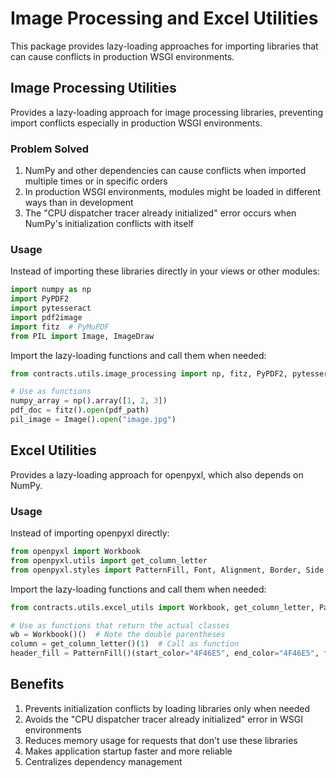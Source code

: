# Image Processing and Excel Utilities

This package provides lazy-loading approaches for importing libraries that can cause conflicts in production WSGI environments.

## Image Processing Utilities

Provides a lazy-loading approach for image processing libraries, preventing import conflicts especially in production WSGI environments.

### Problem Solved

1. NumPy and other dependencies can cause conflicts when imported multiple times or in specific orders
2. In production WSGI environments, modules might be loaded in different ways than in development
3. The "CPU dispatcher tracer already initialized" error occurs when NumPy's initialization conflicts with itself

### Usage

Instead of importing these libraries directly in your views or other modules:

```python
import numpy as np
import PyPDF2
import pytesseract
import pdf2image
import fitz  # PyMuPDF
from PIL import Image, ImageDraw
```

Import the lazy-loading functions and call them when needed:

```python
from contracts.utils.image_processing import np, fitz, PyPDF2, pytesseract, pdf2image, Image, ImageDraw

# Use as functions
numpy_array = np().array([1, 2, 3])
pdf_doc = fitz().open(pdf_path)
pil_image = Image().open("image.jpg")
```

## Excel Utilities

Provides a lazy-loading approach for openpyxl, which also depends on NumPy.

### Usage

Instead of importing openpyxl directly:

```python
from openpyxl import Workbook
from openpyxl.utils import get_column_letter
from openpyxl.styles import PatternFill, Font, Alignment, Border, Side
```

Import the lazy-loading functions and call them when needed:

```python
from contracts.utils.excel_utils import Workbook, get_column_letter, PatternFill, Font, Alignment, Border, Side

# Use as functions that return the actual classes
wb = Workbook()()  # Note the double parentheses
column = get_column_letter()(1)  # Call as function
header_fill = PatternFill()(start_color="4F46E5", end_color="4F46E5", fill_type="solid")
```

## Benefits

1. Prevents initialization conflicts by loading libraries only when needed
2. Avoids the "CPU dispatcher tracer already initialized" error in WSGI environments 
3. Reduces memory usage for requests that don't use these libraries
4. Makes application startup faster and more reliable
5. Centralizes dependency management 